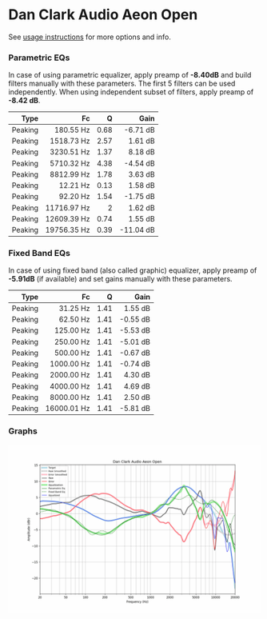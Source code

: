 # Dan Clark Audio Aeon Open
See [usage instructions](https://github.com/jaakkopasanen/AutoEq#usage) for more options and info.

### Parametric EQs
In case of using parametric equalizer, apply preamp of **-8.40dB** and build filters manually
with these parameters. The first 5 filters can be used independently.
When using independent subset of filters, apply preamp of **-8.42 dB**.

| Type    | Fc          |    Q | Gain      |
|--------:|------------:|-----:|----------:|
| Peaking | 180.55 Hz   | 0.68 | -6.71 dB  |
| Peaking | 1518.73 Hz  | 2.57 | 1.61 dB   |
| Peaking | 3230.51 Hz  | 1.37 | 8.18 dB   |
| Peaking | 5710.32 Hz  | 4.38 | -4.54 dB  |
| Peaking | 8812.99 Hz  | 1.78 | 3.63 dB   |
| Peaking | 12.21 Hz    | 0.13 | 1.58 dB   |
| Peaking | 92.20 Hz    | 1.54 | -1.75 dB  |
| Peaking | 11716.97 Hz | 2    | 1.62 dB   |
| Peaking | 12609.39 Hz | 0.74 | 1.55 dB   |
| Peaking | 19756.35 Hz | 0.39 | -11.04 dB |

### Fixed Band EQs
In case of using fixed band (also called graphic) equalizer, apply preamp of **-5.91dB**
(if available) and set gains manually with these parameters.

| Type    | Fc          |    Q | Gain     |
|--------:|------------:|-----:|---------:|
| Peaking | 31.25 Hz    | 1.41 | 1.55 dB  |
| Peaking | 62.50 Hz    | 1.41 | -0.55 dB |
| Peaking | 125.00 Hz   | 1.41 | -5.53 dB |
| Peaking | 250.00 Hz   | 1.41 | -5.01 dB |
| Peaking | 500.00 Hz   | 1.41 | -0.67 dB |
| Peaking | 1000.00 Hz  | 1.41 | -0.74 dB |
| Peaking | 2000.00 Hz  | 1.41 | 4.30 dB  |
| Peaking | 4000.00 Hz  | 1.41 | 4.69 dB  |
| Peaking | 8000.00 Hz  | 1.41 | 2.50 dB  |
| Peaking | 16000.01 Hz | 1.41 | -5.81 dB |

### Graphs
![](./Dan%20Clark%20Audio%20Aeon%20Open.png)